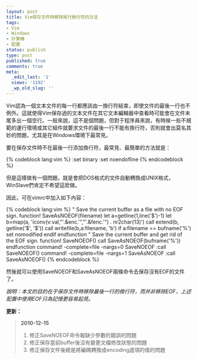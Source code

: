 ```yaml
---
layout: post
title: Vim保存文件時移除尾行換行符的方法
tags:
- Vim
- Windows
- 計算機
- 配置
status: publish
type: post
published: true
comments: true
meta:
  _edit_last: '1'
  views: '1192'
  _wp_old_slug: ''
---
```

Vim認為一個文本文件的每一行都應該由一換行符結束，即使文件的最後一行也不例外。這就使得Vim保存過的文本文件在其它文本編輯器中查看時可能會在文件末尾多出一個空行。一般來說，這不是個問題，但對于程序員來說，有時候一些不規範的運行環境或其它組件就要求文件的最後一行不能有換行符，否則就會出莫名其妙的問題，尤其是在Windows環境下最常見。

要在保存文件時不在最後一行添加換行符，最常見、最簡單的方法就是：

{% codeblock lang:vim %}
:set binary
:set noendofline
{% endcodeblock %}

但是這樣做有一個問題，就是會把DOS格式的文件自動轉換成UNIX格式，WinSlave們肯定不希望這麽做。

因此，可在vimrc中加入如下內容：

{% codeblock lang:vim %}
" Save the current buffer as a file with no EOF sign.
function! SaveAsNOEOF(filename)
    let a=getline(1,line('$')-1)
    let b=map(a, 'iconv(v:val,"'.&enc.'","'.&fenc.'") . nr2char(13)')
    call extend(b, getline('$', '$'))
    call writefile(b,a:filename, 'b')
    if a:filename == bufname('%')
        set nomodified
    endif
endfunction
" Save the current buffer and get rid of the EOF sign.
function! SaveNOEOF()
    call SaveAsNOEOF(bufname('%'))
endfunction
command! -complete=file -nargs=0 SaveNOEOF :call SaveNOEOF()
command! -complete=file -nargs=1 SaveAsNOEOF :call SaveAsNOEOF(<q-args>)
{% endcodeblock %}

然後就可以使用SaveNOEOF和SaveAsNOEOF兩條命令去保存沒有EOF的文件了。

<em>說明：本文的目的在于保存文件時移除最後一行的換行符，而并非移除EOF，上述配置中使用EOF只為記憶更容易起見。</em>

<strong>更新：</strong>

<blockquote>
<strong>2010-12-15</strong>

<ol>
	<li>修正SaveNOEOF命令報缺少參數的錯誤的問題</li>
	<li>修正保存當前buffer後沒有變更文檔修改狀態的問題</li>
	<li>修正保存文件後總是將編碼轉換成encoding選項的值的問題</li>
</ol>


</blockquote>

